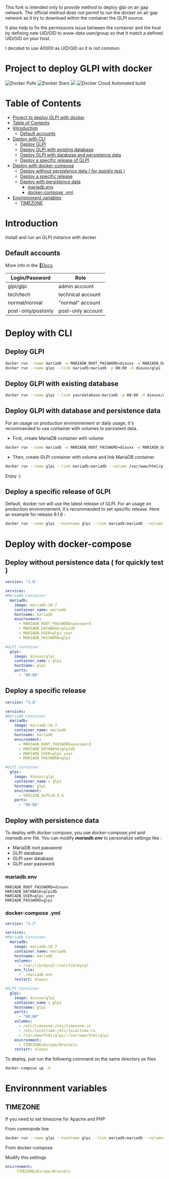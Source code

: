This fork is intended only to provide method to deploy glpi on air gap network. The official method does not permit to run the docker on air gap network as it try to download within the container the GLPI source.

It also help to fix the permissions issue between the container and the host by defining new UID/GID to www-data user/group so that it match a defined UID/GID on your host.

I decided to use 40000 as UID/GID as it is not common.

# Project to deploy GLPI with docker

![Docker Pulls](https://img.shields.io/docker/pulls/diouxx/glpi) ![Docker Stars](https://img.shields.io/docker/stars/diouxx/glpi) [![](https://images.microbadger.com/badges/image/diouxx/glpi.svg)](http://microbadger.com/images/diouxx/glpi "Get your own image badge on microbadger.com") ![Docker Cloud Automated build](https://img.shields.io/docker/cloud/automated/diouxx/glpi)

# Table of Contents
- [Project to deploy GLPI with docker](#project-to-deploy-glpi-with-docker)
- [Table of Contents](#table-of-contents)
- [Introduction](#introduction)
  - [Default accounts](#default-accounts)
- [Deploy with CLI](#deploy-with-cli)
  - [Deploy GLPI](#deploy-glpi)
  - [Deploy GLPI with existing database](#deploy-glpi-with-existing-database)
  - [Deploy GLPI with database and persistence data](#deploy-glpi-with-database-and-persistence-data)
  - [Deploy a specific release of GLPI](#deploy-a-specific-release-of-glpi)
- [Deploy with docker-compose](#deploy-with-docker-compose)
  - [Deploy without persistence data ( for quickly test )](#deploy-without-persistence-data--for-quickly-test-)
  - [Deploy a specific release](#deploy-a-specific-release)
  - [Deploy with persistence data](#deploy-with-persistence-data)
    - [mariadb.env](#mariadbenv)
    - [docker-compose .yml](#docker-compose-yml)
- [Environnment variables](#environnment-variables)
  - [TIMEZONE](#timezone)

# Introduction

Install and run an GLPI instance with docker

## Default accounts

More info in the 📄[Docs](https://glpi-install.readthedocs.io/en/latest/install/wizard.html#end-of-installation)

| Login/Password     	| Role              	|
|--------------------	|-------------------	|
| glpi/glpi          	| admin account     	|
| tech/tech          	| technical account 	|
| normal/normal      	| "normal" account  	|
| post-only/postonly 	| post-only account 	|

# Deploy with CLI

## Deploy GLPI 
```sh
docker run --name mariadb -e MARIADB_ROOT_PASSWORD=diouxx -e MARIADB_DATABASE=glpidb -e MARIADB_USER=glpi_user -e MARIADB_PASSWORD=glpi -d mariadb:10.7
docker run --name glpi --link mariadb:mariadb -p 80:80 -d diouxx/glpi
```

## Deploy GLPI with existing database
```sh
docker run --name glpi --link yourdatabase:mariadb -p 80:80 -d diouxx/glpi
```

## Deploy GLPI with database and persistence data

For an usage on production environnement or daily usage, it's recommanded to use container with volumes to persistent data.

* First, create MariaDB container with volume

```sh
docker run --name mariadb -e MARIADB_ROOT_PASSWORD=diouxx -e MARIADB_DATABASE=glpidb -e MARIADB_USER=glpi_user -e MARIADB_PASSWORD=glpi --volume /var/lib/mysql:/var/lib/mysql -d mariadb:10.7
```

* Then, create GLPI container with volume and link MariaDB container

```sh
docker run --name glpi --link mariadb:mariadb --volume /var/www/html/glpi:/var/www/html/glpi -p 80:80 -d diouxx/glpi
```

Enjoy :)

## Deploy a specific release of GLPI
Default, docker run will use the latest release of GLPI.
For an usage on production environnement, it's recommanded to set specific release.
Here an example for release 9.1.6 :
```sh
docker run --name glpi --hostname glpi --link mariadb:mariadb --volume /var/www/html/glpi:/var/www/html/glpi -p 80:80 --env "VERSION_GLPI=9.1.6" -d diouxx/glpi
```

# Deploy with docker-compose

## Deploy without persistence data ( for quickly test )
```yaml
version: "3.8"

services:
#MariaDB Container
  mariadb:
    image: mariadb:10.7
    container_name: mariadb
    hostname: mariadb
    environment:
      - MARIADB_ROOT_PASSWORD=password
      - MARIADB_DATABASE=glpidb
      - MARIADB_USER=glpi_user
      - MARIADB_PASSWORD=glpi

#GLPI Container
  glpi:
    image: diouxx/glpi
    container_name : glpi
    hostname: glpi
    ports:
      - "80:80"
```

## Deploy a specific release

```yaml
version: "3.8"

services:
#MariaDB Container
  mariadb:
    image: mariadb:10.7
    container_name: mariadb
    hostname: mariadb
    environment:
      - MARIADB_ROOT_PASSWORD=password
      - MARIADB_DATABASE=glpidb
      - MARIADB_USER=glpi_user
      - MARIADB_PASSWORD=glpi

#GLPI Container
  glpi:
    image: diouxx/glpi
    container_name : glpi
    hostname: glpi
    environment:
      - VERSION_GLPI=9.5.6
    ports:
      - "80:80"
```

## Deploy with persistence data

To deploy with docker compose, you use *docker-compose.yml* and *mariadb.env* file.
You can modify **_mariadb.env_** to personalize settings like :

* MariaDB root password
* GLPI database
* GLPI user database
* GLPI user password


### mariadb.env
```
MARIADB_ROOT_PASSWORD=diouxx
MARIADB_DATABASE=glpidb
MARIADB_USER=glpi_user
MARIADB_PASSWORD=glpi
```

### docker-compose .yml
```yaml
version: "3.2"

services:
#MariaDB Container
  mariadb:
    image: mariadb:10.7
    container_name: mariadb
    hostname: mariadb
    volumes:
      - /var/lib/mysql:/var/lib/mysql
    env_file:
      - ./mariadb.env
    restart: always

#GLPI Container
  glpi:
    image: diouxx/glpi
    container_name : glpi
    hostname: glpi
    ports:
      - "80:80"
    volumes:
      - /etc/timezone:/etc/timezone:ro
      - /etc/localtime:/etc/localtime:ro
      - /var/www/html/glpi/:/var/www/html/glpi
    environment:
      - TIMEZONE=Europe/Brussels
    restart: always
```

To deploy, just run the following command on the same directory as files

```sh
docker-compose up -d
```

# Environnment variables

## TIMEZONE
If you need to set timezone for Apache and PHP

From commande line
```sh
docker run --name glpi --hostname glpi --link mariadb:mariadb --volumes-from glpi-data -p 80:80 --env "TIMEZONE=Europe/Brussels" -d diouxx/glpi
```

From docker-compose

Modify this settings
```yaml
environment:
     TIMEZONE=Europe/Brussels
```
